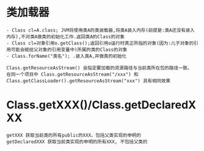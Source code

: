 # 类加载器
    - Class cl=A.class; JVM将使用类A的类装载器,将类A装入内存(前提是:类A还没有装入内存),不对类A做类的初始化工作.返回类A的Class的对象
    - Class cl=对象引用o.getClass();返回引用o运行时真正所指的对象(因为:儿子对象的引用可能会赋给父对象的引用变量中)所属的类的Class的对象 
    - Class.forName("类名"); .装入类A,并做类的初始化
    
    Class.getResourceAsStream() 会指定要加载的资源路径与当前类所在包的路径一致。
    在同一个项目中 Class.getResourceAsStream("/xxx") 和 Class.getClassLoader().getResourceAsStream("xxx") 具有相同效果

# Class.getXXX()/Class.getDeclaredXXX
    getXXX 获取当前类的所有public的XXX，包括父类实现的申明的
    getDeclaredXXX 获取当前类实现的申明的所有XXX, 不包括父类的